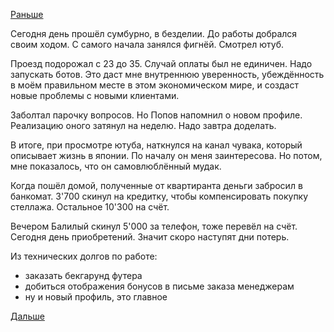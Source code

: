 [Раньше](2018.03.23.md)

Сегодня день прошёл сумбурно, в безделии. До работы добрался своим ходом. С самого начала занялся фигнёй. Смотрел ютуб.

Проезд подорожал с 23 до 35. Случай оплаты был не единичен. Надо запускать ботов. Это даст мне внутреннюю уверенность, убеждённость в моём правильном месте в этом экономическом мире, и создаст новые проблемы с новыми клиентами.

Заболтал парочку вопросов. Но Попов напомнил о новом профиле. Реализацию оного затянул на неделю. Надо завтра доделать.

В итоге, при просмотре ютуба, наткнулся на канал чувака, который описывает жизнь в японии. По началу он меня заинтересова. Но потом, мне показалось, что он самовлюблённый мудак.

Когда пошёл домой, полученные от квартиранта деньги забросил в банкомат. 3'700 скинул на кредитку, чтобы компенсировать покупку стеллажа. Остальное 10'300 на счёт.

Вечером Балилый скинул 5'000 за телефон, тоже перевёл на счёт. Сегодня день приобретений. Значит скоро наступят дни потерь.

Из технических долгов по работе:
  - заказать бекгарунд футера
  - добиться отображения бонусов в письме заказа менеджерам
  - ну и новый профиль, это главное

[Дальше](2018.03.27.md)